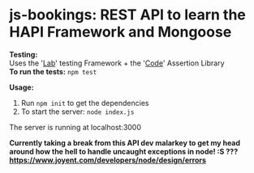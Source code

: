 # js-bookings: REST API to learn the HAPI Framework and Mongoose

**Testing:**   
Uses the '[Lab](https://github.com/hapijs/lab)' testing Framework + the '[Code](https://github.com/hapijs/code)' Assertion Library  
**To run the tests:** `npm test`

**Usage:**  
1. Run `npm init` to get the dependencies  
2. To start the server: `node index.js`      

The server is running at localhost:3000      

**Currently taking a break from this API dev malarkey to get my head around
how the hell to handle uncaught exceptions in node! :S ??? 
https://www.joyent.com/developers/node/design/errors**
